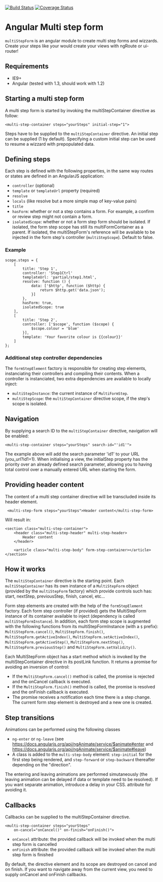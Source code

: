 [![Build Status](https://travis-ci.org/troch/angular-multi-step-form.svg?branch=master)](https://travis-ci.org/troch/angular-multi-step-form)
[![Coverage Status](https://coveralls.io/repos/troch/angular-multi-step-form/badge.svg?branch=master)](https://coveralls.io/r/troch/angular-multi-step-form?branch=master)

# Angular Multi step form

`multiStepForm` is an angular module to create multi step forms and wizzards. Create your steps like your would
create your views with ngRoute or ui-router!

## Requirements

- IE9+
- Angular (tested with 1.3, should work with 1.2)

## Starting a multi step form

A multi step form is started by invoking the multiStepContainer directive as follow:

    <multi-step-container steps="yourSteps" initial-step="1">

Steps have to be supplied to the `multiStepContainer` directive. An initial step can be supplied (1 by default).
Specifying a custom initial step can be used to resume a wizzard with prepopulated data.

## Defining steps

Each step is defined with the following properties,
in the same way routes or states are defined in an AngularJS application:

* `controller` (optional)
* `template` or `templateUrl` property (required)
* `resolve`
* `locals` (like resolve but a more simple map of key-value pairs)
* `title`
* `hasForm`: whether or not a step contains a form. For example, a confirm or review
  step might not contain a form.
* `isolatedScope`: whether or not a form step form should be isolated. If isolated,
  the form step scope has still its multiFormContainer as a parent. If isolated,
  the multiStepForm's reference will be available to be injected in the form step's
  controller (`multiStepScope`). Default to false.

### Example

    scope.steps = {
        [
            title: 'Step 1',
            controller: 'Step1Ctrl'
            templateUrl: 'partial/step1.html',
            resolve: function () {
                data: ['$http', function ($http) {
                    return $http.get('data.json');
                }]
            },
            hasForm: true,
            isolatedScope: true
        ],
        [
            title: 'Step 2',
            controller: ['$scope', function ($scope) {
                $scope.colour = 'blue'
            }],
            template: 'Your favorite colour is {{colour}}'
        ]
    };

### Additional step controller dependencies

The `formStepElement` factory is responsible for creating step elements, instanciating their controllers
and compiling their contents. When a controller is instanciated, two extra dependencies are available
to locally inject:

* `multiStepInstance`: the current instance of `MultiFormStep`.
* `multiStepScope`: the `multiStepContainer` directive scope, if the step's scope is isolated.

## Navigation

By supplying a search ID to the `multiStepContainer` directive, navigation will be enabled:

    <multi-step-container steps="yourSteps" search-id="'id1'">

The example above will add the search parameter 'id1' to your URL (you_url?id1=1).
When initialising a view, the initialStep property has the priority over an already defined
search parameter, allowing you to having total control over a manually entered URL when starting
the form.

## Providing header content

The content of a multi step container directive will be transcluded inside its
header element.

     <multi-step-form steps="yourSteps">Header content</multi-step-form>

Will result in:

    <section class="multi-step-container">
        <header class="multi-step-header" multi-step-header>
            Header content
        </header>

        <article class="multi-step-body" form-step-container></article>
    </section>


## How it works

The `multiStepContainer` directive is the starting point. Each `multiStepContainer` has its own instance
of a `MultiStepForm` object (provided by the `multiStepForm` factory) which provide controls such has: start,
nextStep, previousStep, finish, cancel, etc...

Form step elements are created with the help of the `formStepElement` factory. Each form step controller
(if provided) gets the MultiStepForm instance of its container available to inject (dependency is called
`multiStepFormInstance`). In addition, each form step scope is augmented with the following functions
from its multiStepFormInstance (with a `$` prefix): `MultiStepForm.cancel()`, `MultiStepForm.finish()`,
`MultiStepForm.getActiveIndex()`, `MultiStepForm.setActiveIndex()`, `MultiStepForm.getActiveStep()`,
`MultiStepForm.nextStep()`, `MultiStepForm.previousStep()` and `MultiStepForm.setValidity()`.

Each MultiStepForm object has a start method which is invoked by the multiStepContainer directive
in its postLink function. It returns a promise for avoiding an inversion of control:

* If the `MultiStepForm.cancel()` method is called, the promise is rejected and the onCancel
  callback is executed.
* If the `MultiStepForm.finish()` method is called, the promise is resolved and the onFinish
  callback is executed.
* The promise receives a notification each time there is a step change. The current form step
  element is destroyed and a new one is created.


## Step transitions

Animations can be performed using the following classes

* `ng-enter` or `ng-leave` (see https://docs.angularjs.org/api/ngAnimate/service/$animate#enter
  and https://docs.angularjs.org/api/ngAnimate/service/$animate#leave)
* A  class is added to the `multi-step-body` element: `step-initial` for the first step being rendered,
  and `step-forward` or `step-backward` thereafter depending on the "direction".

The entering and leaving animations are performed simutaneously (the leaving animation can be delayed
if data or template need to be resolved). If you want separate animation, introduce a delay in your CSS.
attribute for avoiding it.

## Callbacks

Callbacks can be supplied to the multiStepContainer directive.

    <multi-step-container steps="yourSteps"
        on-cancel="onCancel()" on-finish="onFinish()">

* `onCancel` attribute: the provided callback will be invoked when the multi step form is cancelled
* `onFinish` attribute: the provided callback will be invoked when the multi step form is finished

By default, the directive element and its scope are destroyed on cancel and on finish. If you want
to navigate away from the current view, you need to supply onCancel and onFinish callbacks.
